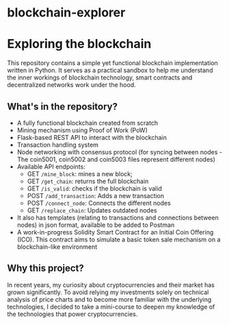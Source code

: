 # blockchain-explorer

# Exploring the blockchain

This repository contains a simple yet functional blockchain implementation written in Python. It serves as a practical sandbox to help me understand the inner workings of blockchain technology, smart contracts and decentralized networks work under the hood.

## What's in the repository?

- A fully functional blockchain created from scratch
- Mining mechanism using Proof of Work (PoW)
- Flask-based REST API to interact with the blockchain
- Transaction handling system
- Node networking with consensus protocol (for syncing between nodes - The coin5001, coin5002 and coin5003 files represent different nodes)
- Available API endpoints:
    - GET `/mine_block`: mines a new block;
    - GET `/get_chain`: returns the full blockchain
    - GET `/is_valid`: checks if the blockchain is valid
    - POST `/add_transaction`: Adds a new transaction
    - POST `/connect_node`: Connects the different nodes
    - GET `/replace_chain`: Updates outdated nodes
- It also has templates (relating to transactions and connections between nodes) in json format, available to be added to Postman
- A work-in-progress Solidity Smart Contract for an Initial Coin Offering (ICO). This contract aims to simulate a basic token sale mechanism on a blockchain-like environment

## Why this project?

In recent years, my curiosity about cryptocurrencies and their market has grown significantly. 
To avoid relying my investments solely on technical analysis of price charts and to become more familiar with the underlying technologies, I decided to take a mini-course to deepen my knowledge of the technologies that power cryptocurrencies.

